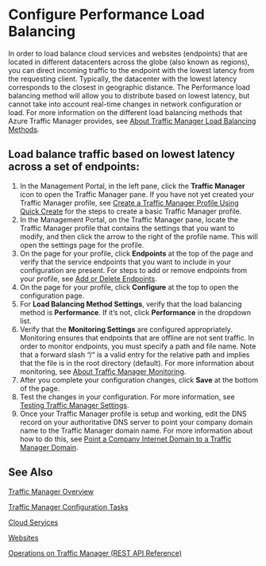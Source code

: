 <tags
   pageTitle="Configure performance load balancing"
   description="How to configure performance load balancing in Traffic Manager"
   services="traffic-manager"
   manager="adinah"
   editor="tysonn" />
<tags 
   ms.service="traffic-manager"
   ms.topic="article"
   ms.tgt_pltfrm="na"
   ms.date="02/20/2015"
   ms.author="cherylmc" />

# Configure Performance Load Balancing

In order to load balance cloud services and websites (endpoints) that are located in different datacenters across the globe (also known as regions), you can direct incoming traffic to the endpoint with the lowest latency from the requesting client. Typically, the datacenter with the lowest latency corresponds to the closest in geographic distance. The Performance load balancing method will allow you to distribute based on lowest latency, but cannot take into account real-time changes in network configuration or load. For more information on the different load balancing methods that Azure Traffic Manager provides, see [About Traffic Manager Load Balancing Methods](../about-traffic-manager-balancing-methods).


## Load balance traffic based on lowest latency across a set of endpoints:

1. In the Management Portal, in the left pane, click the **Traffic Manager** icon to open the Traffic Manager pane. If you have not yet created your Traffic Manager profile, see [Create a Traffic Manager Profile Using Quick Create](../create-a-traffic-manager-profile-using-quick-create) for the steps to create a basic Traffic Manager profile.
1. In the Management Portal, on the Traffic Manager pane, locate the Traffic Manager profile that contains the settings that you want to modify, and then click the arrow to the right of the profile name. This will open the settings page for the profile.
1. On the page for your profile, click **Endpoints** at the top of the page and verify that the service endpoints that you want to include in your configuration are present. For steps to add or remove endpoints from your profile, see [Add or Delete Endpoints](../add-or-delete-endpoints).
1. On the page for your profile, click **Configure** at the top to open the configuration page.
1. For **Load Balancing Method Settings**, verify that the load balancing method is **Performance**. If it’s not, click **Performance** in the dropdown list.
1. Verify that the **Monitoring Settings** are configured appropriately. Monitoring ensures that endpoints that are offline are not sent traffic. In order to monitor endpoints, you must specify a path and file name. Note that a forward slash “/“ is a valid entry for the relative path and implies that the file is in the root directory (default). For more information about monitoring, see [About Traffic Manager Monitoring](../about-traffic-manager-monitoring).
1. After you complete your configuration changes, click **Save** at the bottom of the page.
1. Test the changes in your configuration. For more information, see [Testing Traffic Manager Settings](../testing-traffic-manager-settings).
1. Once your Traffic Manager profile is setup and working, edit the DNS record on your authoritative DNS server to point your company domain name to the Traffic Manager domain name. For more information about how to do this, see [Point a Company Internet Domain to a Traffic Manager Domain](../point-a-company-internet-domain-to-a-traffic-manager-domain).

## See Also

[Traffic Manager Overview](../traffic-manager)

[Traffic Manager Configuration Tasks](https://msdn.microsoft.com/en-us/library/azure/hh744830.aspx)

[Cloud Services](http://go.microsoft.com/fwlink/?LinkId=314074)

[Websites](http://go.microsoft.com/fwlink/p/?LinkId=393327)

[Operations on Traffic Manager (REST API Reference)](http://go.microsoft.com/fwlink/?LinkId=313584)